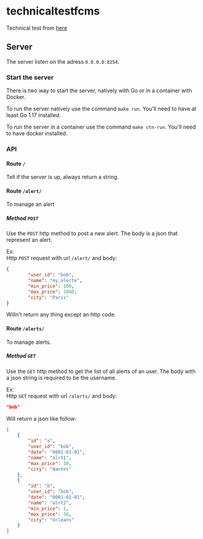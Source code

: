 # technicaltestfcms

Technical test from [here](https://gist.github.com/rbretecher-fcms/9e10fbc8418cf7b52c0bc22bd4c2af83)

## Server

The server listen on the adress `0.0.0.0:8254`.

### Start the server

There is two way to start the server, natively with Go or in a container with Docker.

To run the server natively use the command `make run`. You'll need to have at least Go 1.17 installed.

To run the server in a container use the command `make ctn-run`. You'll need to have docker installed.

### API

#### Route `/`

Tell if the server is up, always return a string.

#### Route `/alert/`

To manage an alert

##### Method `POST`

Use the `POST` http method to post a new alert. The body is a json that represent an alert.

Ex:  
Http `POST` request with url `/alert/` and body:
```json
{
		"user_id": "bob",
		"name": "my_alerte",
		"min_price": 100,
		"max_price": 1000,
		"city": "Paris"
}
```
Willn't return any thing except an http code.

#### Route `/alerts/`

To manage alerts.

##### Method `GET`

Use the `GET` http method to get the list of all alerts of an user. The body with a json string is required to be the username.

Ex:  
Http `GET` request with url `/alerts/` and body:
```json
"bob"
```
Will return a json like follow:
```json
[
	{
		"id": "a",
		"user_id": "bob",
		"date": "0001-01-01",
		"name": "alrt1",
		"max_price": 10,
		"city": "Nantes"
	},
	{
		"id": "b",
		"user_id": "bob",
		"date": "0001-01-01",
		"name": "alrt2",
		"min_price": 1,
		"max_price": 50,
		"city": "Orléans"
	}
]
```
